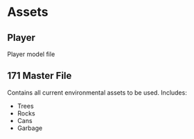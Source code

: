 # Assets
## Player
Player model file

## 171 Master File
Contains all current environmental assets to be used. Includes:

- Trees
- Rocks
- Cans
- Garbage